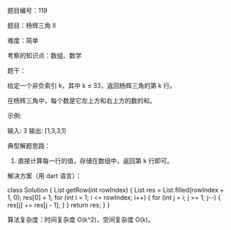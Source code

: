 题目编号：119

题目：杨辉三角 II

难度：简单

考察的知识点：数组、数学

题干：

给定一个非负索引 k，其中 k ≤ 33，返回杨辉三角的第 k 行。

在杨辉三角中，每个数是它左上方和右上方的数的和。

示例:

输入: 3
输出: [1,3,3,1]

典型解题思路：

1. 直接计算每一行的值，存储在数组中，返回第 k 行即可。

解决方案（用 dart 语言）：

class Solution {
  List<int> getRow(int rowIndex) {
    List<int> res = List.filled(rowIndex + 1, 0);
    res[0] = 1;
    for (int i = 1; i <= rowIndex; i++) {
      for (int j = i; j >= 1; j--) {
        res[j] += res[j - 1];
      }
    }
    return res;
  }
}

算法复杂度：时间复杂度 O(k^2)，空间复杂度 O(k)。